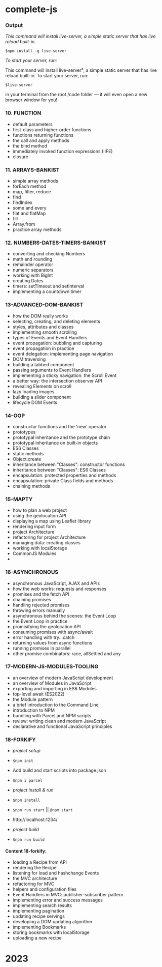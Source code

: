 # complete-js

### Output

   _This command will install live-server, a simple static server that has live reload built-in._

   `$npm install -g live-server`

   _To start your server, run:_

This command will install live-server⁵, a simple static server that has live reload built-in. To start your server, run:

   `$live-server`

in your terminal from the root /code folder — it will even open a new browser window for you!

### 10. FUNCTION

- default parameters
- first-class and higher-order functions
- functions returning functions
- the call and apply methods
- the bind method
- immediately invoked function expressions (IIFE)
- closure

### 11. ARRAYS-BANKIST

- simple array methods
- forEach method
- map, filter, reduce
- find
- findIndex
- some and every
- flat and flatMap
- fill
- Array.from
- practice array methods

### 12. NUMBERS-DATES-TIMERS-BANKIST

- converting and checking Numbers
- math and rounding
- remainder operator
- numeric separators
- working with BigInt
- creating Dates
- timers: setTimeout and setInterval
- implementing a countdown timer

### 13-ADVANCED-DOM-BANKIST

- how the DOM really works
- selecting, creating, and deleting elements
- styles, attributes and classes
- implementing smooth scrolling
- types of Events and Event Handlers
- event propagation: bubbling and capturing
- event propagation in practice
- event delegation: implementing page navigation
- DOM traversing
- building a tabbed component
- passing arguments to Event Handlers
- implementing a sticky navigation: the Scroll Event
- a better way: the intersection observer API
- revealing Elements on scroll
- lazy loading images
- building a slider component
- lifecycle DOM Events

### 14-OOP

- constructor functions and the 'new' operator
- prototypes
- prototypal inheritance and the prototype chain
- prototypal inheritance on built-in objects
- ES6 Classes
- static methods
- Object.create
- inheritance between "Classes": constructor functions
- inheritance between "Classes": ES6 Classes
- encapsulation: protected properties and methods
- encapsulation: private Class fields and methods
- chaining methods

### 15-MAPTY

- how to plan a web project
- using the geolocation API
- displaying a map using Leaflet library
- rendering input form
- project Architecture
- refactoring for project Architecture
- managing data: creating classes
- working with localStorage
- CommonJS Modules
-

### 16-ASYNCHRONOUS

- asynchronous JavaScript, AJAX and APIs
- how the web works: requests and responses
- promises and the fetch API
- chaining promises
- handling rejected promises
- throwing errors manually
- asynchronous behind the scenes: the Event Loop
- the Event Loop in practice
- promisifying the geolocation API
- consuming promises with async/await
- error handling with try...catch
- returning values from async functions
- running promises in parallel
- other promise combinators: race, allSettled and any

### 17-MODERN-JS-MODULES-TOOLING

- an overview of modern JavaScript development
- an overview of Modules in JavaScript
- exporting and importing in ES6 Modules
- top-level await (ES2022)
- the Module pattern
- a brief introduction to the Command Line
- introduction to NPM
- bundling with Parcel and NPM scripts
- review: writing clean and modern JavaScript
- declarative and functional JavaScript principles

### 18-FORKIFY
   - _project setup_
   - `$npm init`   
   - Add build and start scripts into package.json
   - `$npm i parcel`

   - _project install & run_
   - `$npm install`
   - `$npm run start` || `@npm start`
   - http://localhost:1234/
   
   - _project build_
   - `$npm run build`

#### Content 18-forkify:

- loading a Recipe from API
- rendering the Recipe
- listening for load and hashchange Events
- the MVC architecture
- refactoring for MVC
- helpers and configuration files
- Event Handlers in MVC: publisher-subscriber pattern
- implementing error and success messages
- implementing search results
- implementing pagination
- updating recipe servings
- developing a DOM updating algorithm
- implementing Bookmarks
- storing bookmarks with localStorage
- uploading a new recipe

# 2023
